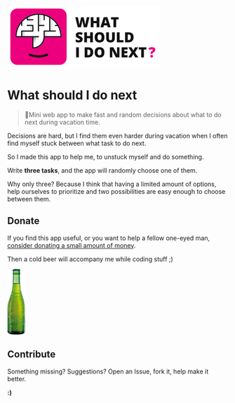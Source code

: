 ![What should I do next?](img/github-preview.png)

# What should I do next

> 🎱Mini web app to make fast and random decisions about what to do next during vacation time.

Decisions are hard, but I find them even harder during vacation when I often find myself stuck between what task to do next.

So I made this app to help me, to unstuck myself and do something.

Write **three tasks**, and the app will randomly choose one of them.

Why only three? Because I think that having a limited amount of options, help ourselves to prioritize and two possibilities are easy enough to choose between them.

## Donate

If you find this app useful, or you want to help a fellow one-eyed man, [consider donating a small amount of money](https://paypal.me/guanaiman).

Then a  cold beer will accompany me while coding stuff ;)

<img src="img/1925.png" height="150">

## Contribute

Something missing? Suggestions? Open an Issue, fork it, help make it better.

**:)**
